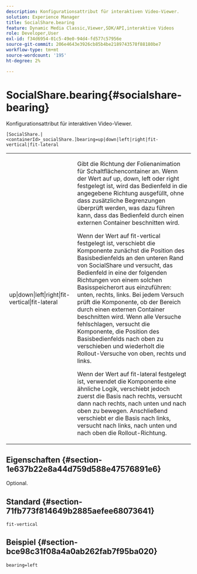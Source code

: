 ```yaml
---
description: Konfigurationsattribut für interaktiven Video-Viewer.
solution: Experience Manager
title: SocialShare.bearing
feature: Dynamic Media Classic,Viewer,SDK/API,interaktive Videos
role: Developer,User
exl-id: f34d6954-01c5-49e0-94d4-fd577c57956e
source-git-commit: 206e4643e3926cb85b4be2189743578f88180be7
workflow-type: tm+mt
source-wordcount: '195'
ht-degree: 2%

---
```


# SocialShare.bearing{#socialshare-bearing}

Konfigurationsattribut für interaktiven Video-Viewer.

`[SocialShare.|<containerId>_socialShare.]bearing=up|down|left|right|fit-vertical|fit-lateral`

<table id="table_441553CD34C94A58A9D7CBF772DEDDB6"> 
 <tbody> 
  <tr> 
   <td colname="col1"> <p> <span class="codeph"> up|down|left|right|fit-vertical|fit-lateral</span> </p> </td> 
   <td colname="col2"> <p> Gibt die Richtung der Folienanimation für Schaltflächencontainer an. Wenn der Wert auf <span class="codeph"> up</span>, <span class="codeph"> down</span>, <span class="codeph"> left</span> oder <span class="codeph"> right</span> festgelegt ist, wird das Bedienfeld in die angegebene Richtung ausgefüllt, ohne dass zusätzliche Begrenzungen überprüft werden, was dazu führen kann, dass das Bedienfeld durch einen externen Container beschnitten wird. </p> <p>Wenn der Wert auf <span class="codeph"> fit-vertical</span> festgelegt ist, verschiebt die Komponente zunächst die Position des Basisbedienfelds an den unteren Rand von SocialShare und versucht, das Bedienfeld in eine der folgenden Richtungen von einem solchen Basisspeicherort aus einzuführen: unten, rechts, links. Bei jedem Versuch prüft die Komponente, ob der Bereich durch einen externen Container beschnitten wird. Wenn alle Versuche fehlschlagen, versucht die Komponente, die Position des Basisbedienfelds nach oben zu verschieben und wiederholt die Rollout-Versuche von oben, rechts und links. </p> <p>Wenn der Wert auf <span class="codeph"> fit-lateral</span> festgelegt ist, verwendet die Komponente eine ähnliche Logik, verschiebt jedoch zuerst die Basis nach rechts, versucht dann nach rechts, nach unten und nach oben zu bewegen. Anschließend verschiebt er die Basis nach links, versucht nach links, nach unten und nach oben die Rollout-Richtung. </p> </td> 
  </tr> 
 </tbody> 
</table>

## Eigenschaften {#section-1e637b22e8a44d759d588e47576891e6}

Optional.

## Standard {#section-71fb773f814649b2885aefee68073641}

`fit-vertical`

## Beispiel {#section-bce98c31f08a4a0ab262fab7f95ba020}

```
bearing=left
```
